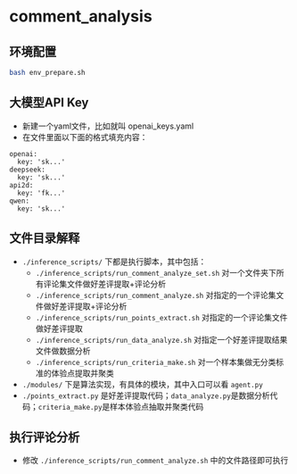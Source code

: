 # comment_analysis
## 环境配置
```bash
bash env_prepare.sh
```

## 大模型API Key
- 新建一个yaml文件，比如就叫 openai_keys.yaml
- 在文件里面以下面的格式填充内容：
```text
openai:
  key: 'sk...'
deepseek:
  key: 'sk...'
api2d:
  key: 'fk...'
qwen:
  key: 'sk...'
```

## 文件目录解释 
- ```./inference_scripts/``` 下都是执行脚本，其中包括：
  - ```./inference_scripts/run_comment_analyze_set.sh``` 对一个文件夹下所有评论集文件做好差评提取+评论分析
  - ```./inference_scripts/run_comment_analyze.sh``` 对指定的一个评论集文件做好差评提取+评论分析
  - ```./inference_scripts/run_points_extract.sh``` 对指定的一个评论集文件做好差评提取
  - ```./inference_scripts/run_data_analyze.sh``` 对指定一个好差评提取结果文件做数据分析
  - ```./inference_scripts/run_criteria_make.sh``` 对一个样本集做无分类标准的体验点提取并聚类
- ```./modules/``` 下是算法实现，有具体的模块，其中入口可以看 ```agent.py```
- ```./points_extract.py``` 是好差评提取代码；```data_analyze.py```是数据分析代码；```criteria_make.py```是样本体验点抽取并聚类代码
## 执行评论分析
- 修改 ```./inference_scripts/run_comment_analyze.sh``` 中的文件路径即可执行